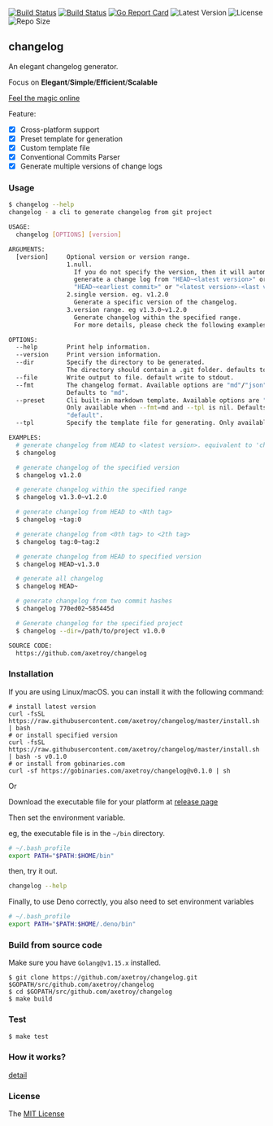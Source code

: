 [![Build Status](https://github.com/axetroy/changelog/workflows/ci/badge.svg)](https://github.com/axetroy/changelog/actions)
[![Build Status](https://github.com/axetroy/changelog/workflows/repl/badge.svg)](https://github.com/axetroy/changelog/actions)
[![Go Report Card](https://goreportcard.com/badge/github.com/axetroy/changelog)](https://goreportcard.com/report/github.com/axetroy/changelog)
![Latest Version](https://img.shields.io/github/v/release/axetroy/changelog.svg)
![License](https://img.shields.io/github/license/axetroy/changelog.svg)
![Repo Size](https://img.shields.io/github/repo-size/axetroy/changelog.svg)

## changelog

An elegant changelog generator.

Focus on **Elegant**/**Simple**/**Efficient**/**Scalable**

[Feel the magic online](https://axetroy.github.io/changelog/)

Feature:

- [x] Cross-platform support
- [x] Preset template for generation
- [x] Custom template file
- [x] Conventional Commits Parser
- [x] Generate multiple versions of change logs

### Usage

```bash
$ changelog --help
changelog - a cli to generate changelog from git project

USAGE:
  changelog [OPTIONS] [version]

ARGUMENTS:
  [version]     Optional version or version range.
                1.null.
                  If you do not specify the version, then it will automatically
                  generate a change log from "HEAD~<latest version>" or
                  "HEAD~<earliest commit>" or "<latest version>-<last version>"
                2.single version. eg. v1.2.0
                  Generate a specific version of the changelog.
                3.version range. eg v1.3.0~v1.2.0
                  Generate changelog within the specified range.
                  For more details, please check the following examples.

OPTIONS:
  --help        Print help information.
  --version     Print version information.
  --dir         Specify the directory to be generated.
                The directory should contain a .git folder. defaults to $PWD.
  --file        Write output to file. default write to stdout.
  --fmt         The changelog format. Available options are "md"/"json".
                Defaults to "md".
  --preset      Cli built-in markdown template. Available options are "default".
                Only available when --fmt=md and --tpl is nil. Defaults to
                "default".
  --tpl         Specify the template file for generating. Only available when --fmt=md.

EXAMPLES:
  # generate changelog from HEAD to <latest version>. equivalent to 'changelog HEAD~tag:0'
  $ changelog

  # generate changelog of the specified version
  $ changelog v1.2.0

  # generate changelog within the specified range
  $ changelog v1.3.0~v1.2.0

  # generate changelog from HEAD to <Nth tag>
  $ changelog ~tag:0

  # generate changelog from <0th tag> to <2th tag>
  $ changelog tag:0~tag:2

  # generate changelog from HEAD to specified version
  $ changelog HEAD~v1.3.0

  # generate all changelog
  $ changelog HEAD~

  # generate changelog from two commit hashes
  $ changelog 770ed02~585445d

  # Generate changelog for the specified project
  $ changelog --dir=/path/to/project v1.0.0

SOURCE CODE:
  https://github.com/axetroy/changelog
```

### Installation

If you are using Linux/macOS. you can install it with the following command:

```shell
# install latest version
curl -fsSL https://raw.githubusercontent.com/axetroy/changelog/master/install.sh | bash
# or install specified version
curl -fsSL https://raw.githubusercontent.com/axetroy/changelog/master/install.sh | bash -s v0.1.0
# or install from gobinaries.com
curl -sf https://gobinaries.com/axetroy/changelog@v0.1.0 | sh
```

Or

Download the executable file for your platform at [release page](https://github.com/axetroy/changelog/releases)

Then set the environment variable.

eg, the executable file is in the `~/bin` directory.

```bash
# ~/.bash_profile
export PATH="$PATH:$HOME/bin"
```

then, try it out.

```bash
changelog --help
```

Finally, to use Deno correctly, you also need to set environment variables

```bash
# ~/.bash_profile
export PATH="$PATH:$HOME/.deno/bin"
```

### Build from source code

Make sure you have `Golang@v1.15.x` installed.

```shell
$ git clone https://github.com/axetroy/changelog.git $GOPATH/src/github.com/axetroy/changelog
$ cd $GOPATH/src/github.com/axetroy/changelog
$ make build
```

### Test

```bash
$ make test
```

### How it works?

[detail](HOW_IT_WORKS.md)

### License

The [MIT License](LICENSE)
